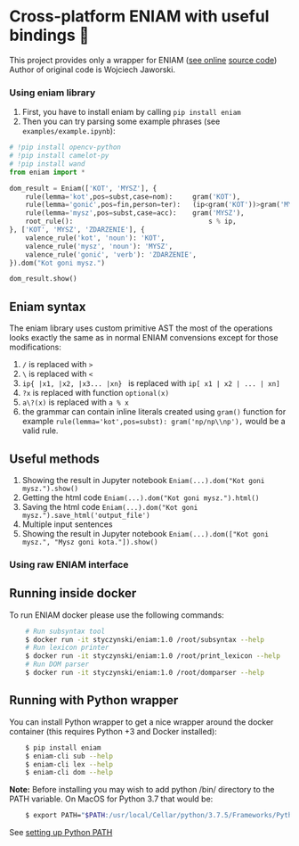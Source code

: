 # Cross-platform ENIAM with useful bindings :rocket:

This project provides only a wrapper for ENIAM ([see online](http://eniam.nlp.ipipan.waw.pl/) [source code](http://git.nlp.ipipan.waw.pl/wojciech.jaworski/ENIAM))
Author of original code is Wojciech Jaworski.

### Using eniam library

1. First, you have to install eniam by calling `pip install eniam`
2. Then you can try parsing some example phrases (see `examples/example.ipynb`):

```python
# !pip install opencv-python
# !pip install camelot-py
# !pip install wand
from eniam import *

dom_result = Eniam(['KOT', 'MYSZ'], {
    rule(lemma='kot',pos=subst,case=nom):     gram('KOT'),
    rule(lemma='gonić',pos=fin,person=ter):   (ip<gram('KOT'))>gram('MYSZ'),
    rule(lemma='mysz',pos=subst,case=acc):    gram('MYSZ'),
    root_rule():                                  s % ip,
}, ['KOT', 'MYSZ', 'ZDARZENIE'], {
    valence_rule('kot', 'noun'): 'KOT',
    valence_rule('mysz', 'noun'): 'MYSZ',
    valence_rule('gonić', 'verb'): 'ZDARZENIE',
}).dom("Kot goni mysz.")

dom_result.show()
```

## Eniam syntax

The eniam library uses custom primitive AST the most of the operations looks exactly the same as in normal ENIAM convensions except for those modifications:
1. `/` is replaced with `>`
2. `\` is replaced with `<`
3. `ip{ |x1, |x2, |x3... |xn} ` is replaced with `ip[ x1 | x2 | ... | xn]`
4. `?x` is replaced with function `optional(x)`
5. `a\?(x)` is replaced with `a % x`
6. the grammar can contain inline literals created using `gram()` function for example `rule(lemma='kot',pos=subst): gram('np/np\\np'),` would be a valid rule.

## Useful methods

1. Showing the result in Jupyter notebook
`Eniam(...).dom("Kot goni mysz.").show()`
2. Getting the html code
`Eniam(...).dom("Kot goni mysz.").html()`
3. Saving the html code
`Eniam(...).dom("Kot goni mysz.").save_html('output_file')`
4. Multiple input sentences
1. Showing the result in Jupyter notebook
`Eniam(...).dom(["Kot goni mysz.", "Mysz goni kota."]).show()`

### Using raw ENIAM interface

## Running inside docker

To run ENIAM docker please use the following commands:
```bash
    # Run subsyntax tool
    $ docker run -it styczynski/eniam:1.0 /root/subsyntax --help
    # Run lexicon printer
    $ docker run -it styczynski/eniam:1.0 /root/print_lexicon --help
    # Run DOM parser
    $ docker run -it styczynski/eniam:1.0 /root/domparser --help
```

## Running with Python wrapper

You can install Python wrapper to get a nice wrapper around the docker container (this requires Python +3 and Docker installed):
```bash
    $ pip install eniam
    $ eniam-cli sub --help
    $ eniam-cli lex --help
    $ eniam-cli dom --help
```

**Note:** Before installing you may wish to add python /bin/ directory to the PATH variable.
On MacOS for Python 3.7 that would be:
```bash
    $ export PATH="$PATH:/usr/local/Cellar/python/3.7.5/Frameworks/Python.framework/Versions/3.7/bin"
```
See [setting up Python PATH](https://www.tutorialspoint.com/python/python_environment.htm)